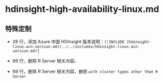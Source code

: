 # hdinsight-high-availability-linux.md

## 特殊定制

* 28 行，添加 Azure 中国 HDInsight 版本说明：`[!INCLUDE [hdinsight-linux-acn-version.md](../../includes/hdinsight-linux-acn-version.md)]`

* 66 行，删除 R Server 相关内容。

* 68 行，删除 R Server 相关内容，删除 `with cluster types other than R Server`